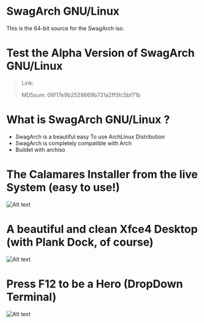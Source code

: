 # SwagArch GNU/Linux
This is the 64-bit source for the SwagArch iso.

# Test the Alpha Version of SwagArch GNU/Linux
>Link: 

>MD5sum: 06f17e9b2528669b731a2ff5fc5bf71b

# What is SwagArch GNU/Linux ?
- SwagArch is a beautiful easy To use ArchLinux Distribution
- SwagArch is completely compatible with Arch 
- Buildet with archiso

# The Calamares Installer from the live System (easy to use!)
![Alt text](https://s13.postimg.io/b5fvev053/Screenshot_2016_08_24_19_03_21.png
 "Calamares Installer Inside")
 
 # A beautiful and clean Xfce4 Desktop (with Plank Dock, of course)
 ![Alt text](https://s13.postimg.io/682atqy5z/Screenshot_2016_08_24_19_03_41.png
 "Xfce4 Inside")
 
  # Press F12 to be a Hero (DropDown Terminal)
   ![Alt text](https://s13.postimg.io/y9gc7g3g7/Screenshot_2016_08_24_19_03_51.png
 "DropDown Terminal Inside")
